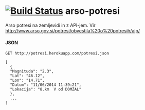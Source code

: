 [![Build Status](https://travis-ci.org/dz0ny/arso-potresi.svg?branch=master)](https://travis-ci.org/dz0ny/arso-potresi)
arso-potresi
============

Arso potresi na zemljevidi in z API-jem. Vir http://www.arso.gov.si/potresi/obvestila%20o%20potresih/aip/

#### JSON

    GET http://potresi.herokuapp.com/potresi.json
    
    [
      {
      "Magnituda": "2.3",
      "Lat": "46.12",
      "Lon": "14.71",
      "Datum": "11/06/2014 11:39:21",
      "Lokacija": "8.km  V od DOMŽAL"
      },
      ...
    ]
